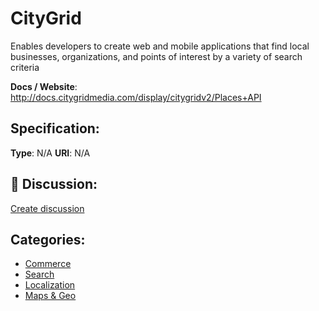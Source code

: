 # CityGrid


Enables developers to create web and mobile applications that find local businesses, organizations, and points of interest by a variety of search criteria

**Docs / Website**: http://docs.citygridmedia.com/display/citygridv2/Places+API

## Specification:
**Type**:  N/A 
**URI**:  N/A 

## 💬 Discussion:
[Create discussion](link)

## Categories:
- [Commerce](https://github.com/apis-list/apis-list#commerce)
- [Search](https://github.com/apis-list/apis-list#search)
- [Localization](https://github.com/apis-list/apis-list#localization)
- [Maps & Geo](https://github.com/apis-list/apis-list#maps-and-geo)





